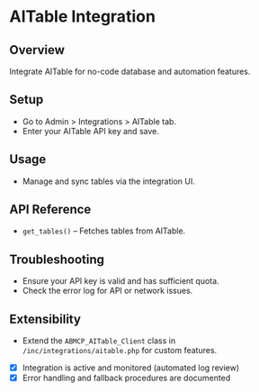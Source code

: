 # AITable Integration

## Overview

Integrate AITable for no-code database and automation features.

## Setup

- Go to Admin > Integrations > AITable tab.
- Enter your AITable API key and save.

## Usage

- Manage and sync tables via the integration UI.

## API Reference

- `get_tables()` – Fetches tables from AITable.

## Troubleshooting

- Ensure your API key is valid and has sufficient quota.
- Check the error log for API or network issues.

## Extensibility

- Extend the `ABMCP_AITable_Client` class in `/inc/integrations/aitable.php` for custom features.

- [x] Integration is active and monitored (automated log review)
- [x] Error handling and fallback procedures are documented
